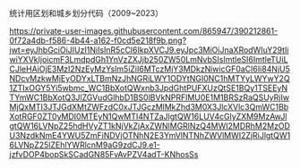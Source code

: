 统计用区划和城乡划分代码（2009~2023）

https://private-user-images.githubusercontent.com/865947/390212861-0f72a4db-f586-4b44-a162-f0cd5e218f9b.png?jwt=eyJhbGciOiJIUzI1NiIsInR5cCI6IkpXVCJ9.eyJpc3MiOiJnaXRodWIuY29tIiwiYXVkIjoicmF3LmdpdGh1YnVzZXJjb250ZW50LmNvbSIsImtleSI6ImtleTUiLCJleHAiOjE3MzI2NzEyMzYsIm5iZiI6MTczMjY3MDkzNiwicGF0aCI6Ii84NjU5NDcvMzkwMjEyODYxLTBmNzJhNGRiLWY1ODYtNGI0NC1hMTYyLWYwY2Q1ZTIxOGY5Yi5wbmc_WC1BbXotQWxnb3JpdGhtPUFXUzQtSE1BQy1TSEEyNTYmWC1BbXotQ3JlZGVudGlhbD1BS0lBVkNPRFlMU0E1M1BRSzRaQSUyRjIwMjQxMTI3JTJGdXMtZWFzdC0xJTJGczMlMkZhd3M0X3JlcXVlc3QmWC1BbXotRGF0ZT0yMDI0MTEyN1QwMTI4NTZaJlgtQW16LUV4cGlyZXM9MzAwJlgtQW16LVNpZ25hdHVyZT1kNjVkZjAxZWNlMGRlNzQ4MWI2MDRhM2MzODU3NzdkNmE4YWU5ZmFiNDVjOTNhN2E3YmVlNTNhZWVlMWI2ZjRiJlgtQW16LVNpZ25lZEhlYWRlcnM9aG9zdCJ9.e1-jzfvDOP4bopSkSCadGN85FvAvPZV4adT-KNhosSs
